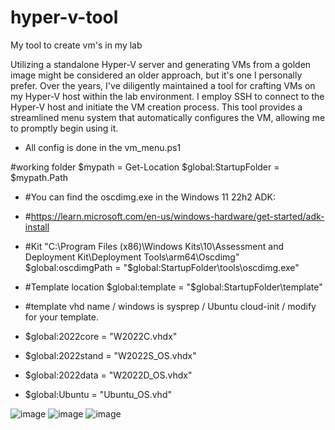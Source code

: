 # hyper-v-tool
My tool to create vm's in my lab

Utilizing a standalone Hyper-V server and generating VMs from a golden image might be considered an older approach, but it's one I personally prefer. Over the years, I've diligently maintained a tool for crafting VMs on my Hyper-V host within the lab environment. I employ SSH to connect to the Hyper-V host and initiate the VM creation process. This tool provides a streamlined menu system that automatically configures the VM, allowing me to promptly begin using it.
* All config is done in the vm_menu.ps1
 
#working folder
$mypath = Get-Location
$global:StartupFolder = $mypath.Path

- #You can find the oscdimg.exe in the Windows 11 22h2 ADK: 
- #https://learn.microsoft.com/en-us/windows-hardware/get-started/adk-install 
- #Kit "C:\Program Files (x86)\Windows Kits\10\Assessment and Deployment Kit\Deployment Tools\arm64\Oscdimg"
$global:oscdimgPath = "$global:StartupFolder\tools\oscdimg.exe"

- #Template location
$global:template = "$global:StartupFolder\template"

- #template vhd name / windows is sysprep / Ubuntu cloud-init / modify for your template.
- $global:2022core = "W2022C.vhdx"
- $global:2022stand = "W2022S_OS.vhdx"
- $global:2022data = "W2022D_OS.vhdx"
- $global:Ubuntu = "Ubuntu_OS.vhd"

![image](https://github.com/Lubenz007/hyper-v-tool/assets/116028026/1e961bfd-aa70-41c3-96dd-6740f175d03b)
![image](https://github.com/Lubenz007/hyper-v-tool/assets/116028026/24f16f37-738a-4a17-a990-238896e9bcb3)
![image](https://github.com/Lubenz007/hyper-v-tool/assets/116028026/ac87298b-dd9d-4d1c-8d06-3db92c6105bf)



